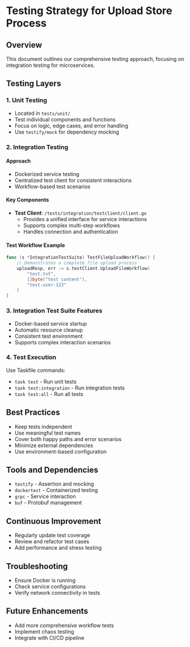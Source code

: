 # Testing Strategy for Upload Store Process

## Overview
This document outlines our comprehensive testing approach, focusing on integration testing for microservices.

## Testing Layers

### 1. Unit Testing
- Located in `tests/unit/`
- Test individual components and functions
- Focus on logic, edge cases, and error handling
- Use `testify/mock` for dependency mocking

### 2. Integration Testing
#### Approach
- Dockerized service testing
- Centralized test client for consistent interactions
- Workflow-based test scenarios

#### Key Components
- **Test Client**: `/tests/integration/testclient/client.go`
  - Provides a unified interface for service interactions
  - Supports complex multi-step workflows
  - Handles connection and authentication

#### Test Workflow Example
```go
func (s *IntegrationTestSuite) TestFileUploadWorkflow() {
    // Demonstrates a complete file upload process
    uploadResp, err := s.testClient.UploadFileWorkflow(
        "test.txt", 
        []byte("test content"), 
        "test-user-123"
    )
}
```

### 3. Integration Test Suite Features
- Docker-based service startup
- Automatic resource cleanup
- Consistent test environment
- Supports complex interaction scenarios

### 4. Test Execution
Use Taskfile commands:
- `task test` - Run unit tests
- `task test:integration` - Run integration tests
- `task test:all` - Run all tests

## Best Practices
- Keep tests independent
- Use meaningful test names
- Cover both happy paths and error scenarios
- Minimize external dependencies
- Use environment-based configuration

## Tools and Dependencies
- `testify` - Assertion and mocking
- `dockertest` - Containerized testing
- `grpc` - Service interaction
- `buf` - Protobuf management

## Continuous Improvement
- Regularly update test coverage
- Review and refactor test cases
- Add performance and stress testing

## Troubleshooting
- Ensure Docker is running
- Check service configurations
- Verify network connectivity in tests

## Future Enhancements
- Add more comprehensive workflow tests
- Implement chaos testing
- Integrate with CI/CD pipeline
